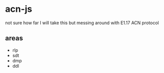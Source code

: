 # acn-js
not sure how far I will take this but messing around with E1.17 ACN protocol

## areas
- rlp
- sdt
- dmp
- ddl
